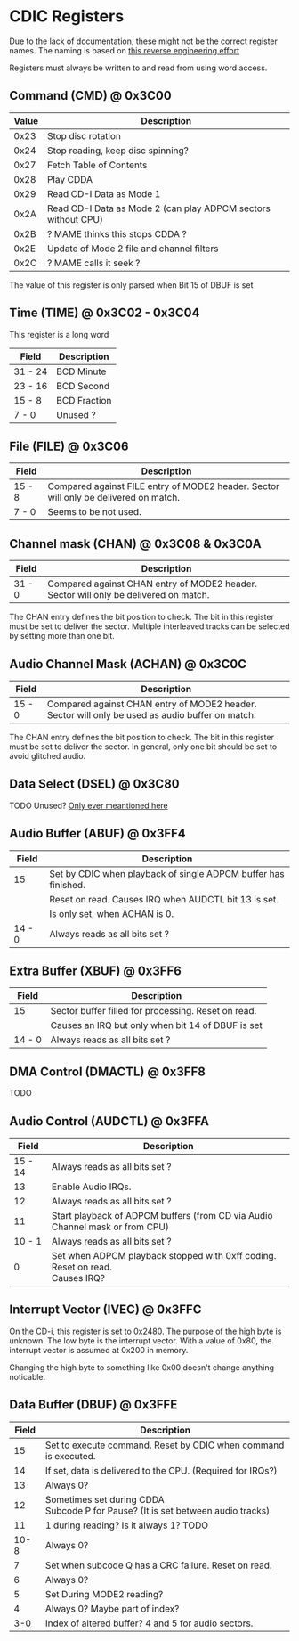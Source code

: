 # CDIC Registers

Due to the lack of documentation, these might not be the correct register names.
The naming is based on [this reverse engineering effort](https://github.com/cdifan/cdichips/blob/master/ims66490cdic.md)

Registers must always be written to and read from using word access.

## Command (CMD) @ 0x3C00

| Value | Description                                                   |
| ----- | ------------------------------------------------------------- |
| 0x23  | Stop disc rotation                                            |
| 0x24  | Stop reading, keep disc spinning?                             |
| 0x27  | Fetch Table of Contents                                       |
| 0x28  | Play CDDA                                                     |
| 0x29  | Read CD-I Data as Mode 1                                      |
| 0x2A  | Read CD-I Data as Mode 2 (can play ADPCM sectors without CPU) |
| 0x2B  | ? MAME thinks this stops CDDA ?                               |
| 0x2E  | Update of Mode 2 file and channel filters                     |
| 0x2C  | ? MAME calls it seek ?                                        |

The value of this register is only parsed when Bit 15 of DBUF is set

## Time (TIME) @ 0x3C02 - 0x3C04

This register is a long word

| Field   | Description  |
| ------- | ------------ |
| 31 - 24 | BCD Minute   |
| 23 - 16 | BCD Second   |
| 15 -  8 | BCD Fraction |
| 7 -  0  | Unused ?     |

## File (FILE) @ 0x3C06

| Field  | Description                                                                          |
| ------ | ------------------------------------------------------------------------------------ |
| 15 - 8 | Compared against FILE entry of MODE2 header. Sector will only be delivered on match. |
| 7 - 0  | Seems to be not used.                                                                |

## Channel mask (CHAN) @ 0x3C08 & 0x3C0A

| Field  | Description                                                                          |
| ------ | ------------------------------------------------------------------------------------ |
| 31 - 0 | Compared against CHAN entry of MODE2 header. Sector will only be delivered on match. |

The CHAN entry defines the bit position to check. The bit in this register must be set to deliver the sector.
Multiple interleaved tracks can be selected by setting more than one bit.

## Audio Channel Mask (ACHAN) @ 0x3C0C

| Field  | Description                                                                                     |
| ------ | ----------------------------------------------------------------------------------------------- |
| 15 - 0 | Compared against CHAN entry of MODE2 header. Sector will only be used as audio buffer on match. |

The CHAN entry defines the bit position to check. The bit in this register must be set to deliver the sector.
In general, only one bit should be set to avoid glitched audio.

## Data Select (DSEL) @ 0x3C80

TODO Unused?
[Only ever meantioned here](https://github.com/cdifan/cdichips/blob/master/ims66490cdic.md)

## Audio Buffer (ABUF) @ 0x3FF4

| Field  | Description                                                    |
| ------ | -------------------------------------------------------------- |
| 15     | Set by CDIC when playback of single ADPCM buffer has finished. |
|        | Reset on read. Causes IRQ when AUDCTL bit 13 is set.           |
|        | Is only set, when ACHAN is 0.                                  |
| 14 - 0 | Always reads as all bits set ?                                 |

## Extra Buffer (XBUF) @ 0x3FF6

| Field  | Description                                         |
| ------ | --------------------------------------------------- |
| 15     | Sector buffer filled for processing. Reset on read. |
|        | Causes an IRQ but only when bit 14 of DBUF is set   |
| 14 - 0 | Always reads as all bits set ?                      |

## DMA Control (DMACTL) @ 0x3FF8

TODO

## Audio Control (AUDCTL) @ 0x3FFA

| Field   | Description                                                                          |
| ------- | ------------------------------------------------------------------------------------ |
| 15 - 14 | Always reads as all bits set ?                                                       |
| 13      | Enable Audio IRQs.                                                                   |
| 12      | Always reads as all bits set ?                                                       |
| 11      | Start playback of ADPCM buffers (from CD via Audio Channel mask or from CPU)         |
| 10 -  1 | Always reads as all bits set ?                                                       |
| 0       | Set when ADPCM playback stopped with 0xff coding.<br/>Reset on read.<br/>Causes IRQ? |

## Interrupt Vector (IVEC) @ 0x3FFC

On the CD-i, this register is set to 0x2480.
The purpose of the high byte is unknown.
The low byte is the interrupt vector. With a value of 0x80, the interrupt vector is assumed at 0x200 in memory.

Changing the high byte to something like 0x00 doesn't change anything noticable.

## Data Buffer (DBUF) @ 0x3FFE

| Field | Description                                                                         |
| ----- | ----------------------------------------------------------------------------------- |
| 15    | Set to execute command. Reset by CDIC when command is executed.                     |
| 14    | If set, data is delivered to the CPU. (Required for IRQs?)                          |
| 13    | Always 0?                                                                           |
| 12    | Sometimes set during CDDA<br/>Subcode P for Pause? (It is set between audio tracks) |
| 11    | 1 during reading? Is it always 1? TODO                                              |
| 10-8  | Always 0?                                                                           |
| 7     | Set when subcode Q has a CRC failure. Reset on read.                                |
| 6     | Always 0?                                                                           |
| 5     | Set During MODE2 reading?                                                           |
| 4     | Always 0? Maybe part of index?                                                      |
| 3-0   | Index of altered buffer? 4 and 5 for audio sectors.                                 |

